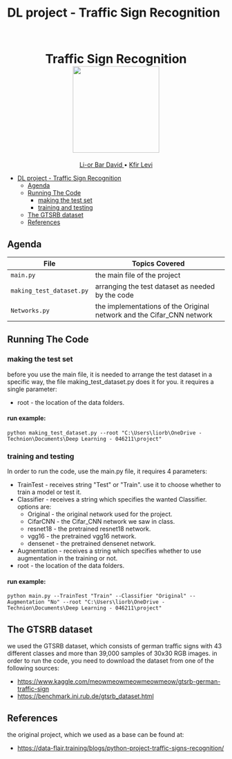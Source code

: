# DL project - Traffic Sign Recognition

<h1 align="center">
  <br>
Traffic Sign Recognition
  <br>
  <img src="https://github.com/lior88/DL_project/blob/main/source/pic.png" height="200">
</h1>
  <p align="center">
    <a href="https://github.com/lior88">Li-or Bar David </a> •
    <a href="https://github.com/kfirlevi"> Kfir Levi </a> 
  </p>

- [DL project - Traffic Sign Recognition](#dl-project---traffic-sign-recognition)
  * [Agenda](#agenda)
  * [Running The Code](#running-the-code)
    + [making the test set](#making-the-test-set)
    + [training and testing](#training-and-testing)
  * [The GTSRB dataset](#the-gtsrb-dataset)
  * [References](#references)


## Agenda

|File       | Topics Covered |
|----------------|---------|
|`main.py`| the main file of the project |
|`making_test_dataset.py`| arranging the test dataset as needed by the code |
|`Networks.py`| the implementations of the Original network and the Cifar_CNN network |


## Running The Code
### making the test set
before you use the main file, it is needed to arrange the test dataset in a specific way, the file making_test_dataset.py does it for you. it requires a single parameter:
* root - the location of the data folders.
#### run example:
    python making_test_dataset.py --root "C:\Users\liorb\OneDrive - Technion\Documents\Deep Learning - 046211\project"

### training and testing
In order to run the code, use the main.py file, it requires 4 parameters:
* TrainTest - receives string "Test" or "Train". use it to choose whether to train a model or test it.
* Classifier - receives a string which specifies the wanted Classifier. options are: 
  + Original - the original network used for the project.
  + CifarCNN - the Cifar_CNN network we saw in class.
  + resnet18 - the pretrained resnet18 network.
  + vgg16 - the pretrained vgg16 network.
  + densenet - the pretrained densenet network.
* Augnemtation - receives a string which specifies whether to use augmentation in the training or not.
* root - the location of the data folders.
#### run example:
    python main.py --TrainTest "Train" --Classifier "Original" --Augmentation "No" --root "C:\Users\liorb\OneDrive - Technion\Documents\Deep Learning - 046211\project"

## The GTSRB dataset
we used the GTSRB dataset, which consists of german traffic signs with 43 different classes and more than 39,000 samples of 30x30 RGB images.
in order to run the code, you need to download the dataset from one of the following sources:
  * https://www.kaggle.com/meowmeowmeowmeowmeow/gtsrb-german-traffic-sign
  * https://benchmark.ini.rub.de/gtsrb_dataset.html


## References
the original project, which we used as a base can be found at:
  * https://data-flair.training/blogs/python-project-traffic-signs-recognition/
